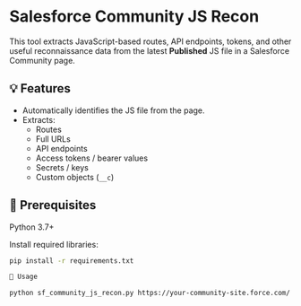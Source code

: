 # Salesforce Community JS Recon

This tool extracts JavaScript-based routes, API endpoints, tokens, and other useful reconnaissance data from the latest **Published** JS file in a Salesforce Community page.

## 💡 Features

- Automatically identifies the JS file from the page.
- Extracts:
  - Routes
  - Full URLs
  - API endpoints
  - Access tokens / bearer values
  - Secrets / keys
  - Custom objects (`__c`)

## 🔧 Prerequisites

Python 3.7+

Install required libraries:

```bash
pip install -r requirements.txt

🚀 Usage

python sf_community_js_recon.py https://your-community-site.force.com/


